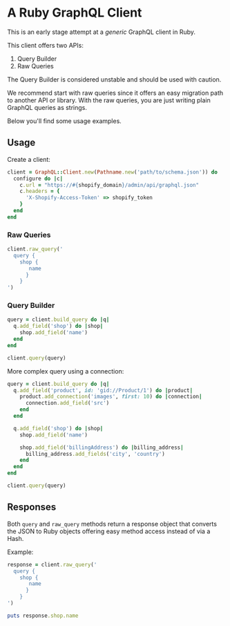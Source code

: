# A Ruby GraphQL Client

This is an early stage attempt at a *generic* GraphQL client in Ruby.

This client offers two APIs:

1. Query Builder
2. Raw Queries

The Query Builder is considered unstable and should be used with caution.

We recommend start with raw queries since it offers an easy migration path to another API or library. With the raw queries, you are just writing plain GraphQL queries as strings.

Below you'll find some usage examples.

## Usage

Create a client:

```ruby
client = GraphQL::Client.new(Pathname.new('path/to/schema.json')) do
  configure do |c|
    c.url = "https://#{shopify_domain}/admin/api/graphql.json"
    c.headers = {
      'X-Shopify-Access-Token' => shopify_token
    }
  end
end
```

### Raw Queries

```ruby
client.raw_query('
  query {
    shop {
       name
      }
    }
')
```

### Query Builder

```ruby
query = client.build_query do |q|
  q.add_field('shop') do |shop|
    shop.add_field('name')
  end
end

client.query(query)
```

More complex query using a connection:

```ruby
query = client.build_query do |q|
  q.add_field('product', id: 'gid://Product/1') do |product|
    product.add_connection('images', first: 10) do |connection|
      connection.add_field('src')
    end
  end

  q.add_field('shop') do |shop|
    shop.add_field('name')

    shop.add_field('billingAddress') do |billing_address|
      billing_address.add_fields('city', 'country')
    end
  end
end

client.query(query)
```

## Responses

Both `query` and `raw_query` methods return a response object that converts the JSON to Ruby objects offering easy method access instead of via a Hash.

Example:

```ruby
response = client.raw_query('
  query {
    shop {
       name
      }
    }
')

puts response.shop.name
```
